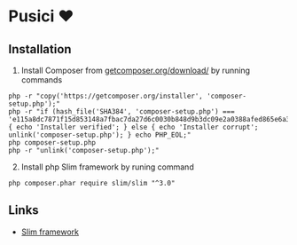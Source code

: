 # Pusici :heart:

## Installation
1. Install Composer from [getcomposer.org/download/](https://getcomposer.org/download/) by running commands

  ```
php -r "copy('https://getcomposer.org/installer', 'composer-setup.php');"
php -r "if (hash_file('SHA384', 'composer-setup.php') === 'e115a8dc7871f15d853148a7fbac7da27d6c0030b848d9b3dc09e2a0388afed865e6a3d6b3c0fad45c48e2b5fc1196ae') { echo 'Installer verified'; } else { echo 'Installer corrupt'; unlink('composer-setup.php'); } echo PHP_EOL;"
php composer-setup.php
php -r "unlink('composer-setup.php');"
  ```

2. Install php Slim framework by runing command

  ```
php composer.phar require slim/slim "^3.0"
  ```

## Links
- [Slim framework](http://www.slimframework.com/)
